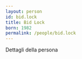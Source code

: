 ```yaml
---
layout: person
id: bid.lock
title: Bid Lock
born: 1982
permalink: /people/bid.lock
---
```


Dettagli della persona 